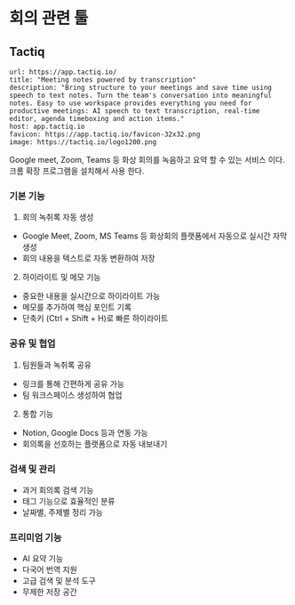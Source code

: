 # 회의 관련 툴
## Tactiq

```cardlink
url: https://app.tactiq.io/
title: "Meeting notes powered by transcription"
description: "Bring structure to your meetings and save time using speech to text notes. Turn the team's conversation into meaningful notes. Easy to use workspace provides everything you need for productive meetings: AI speech to text transcription, real-time editor, agenda timeboxing and action items."
host: app.tactiq.io
favicon: https://app.tactiq.io/favicon-32x32.png
image: https://tactiq.io/logo1200.png
```

Google meet, Zoom, Teams 등 화상 회의를 녹음하고 요약 할 수 있는 서비스 이다.
크롬 확장 프로그램을 설치해서 사용 한다.

### 기본 기능
1. 회의 녹취록 자동 생성
- Google Meet, Zoom, MS Teams 등 화상회의 플랫폼에서 자동으로 실시간 자막 생성
- 회의 내용을 텍스트로 자동 변환하여 저장

2. 하이라이트 및 메모 기능
- 중요한 내용을 실시간으로 하이라이트 가능
- 메모를 추가하여 핵심 포인트 기록
- 단축키 (Ctrl + Shift + H)로 빠른 하이라이트 

### 공유 및 협업
1. 팀원들과 녹취록 공유
- 링크를 통해 간편하게 공유 가능
- 팀 워크스페이스 생성하여 협업

2. 통합 기능
- Notion, Google Docs 등과 연동 가능
- 회의록을 선호하는 플랫폼으로 자동 내보내기

### 검색 및 관리
- 과거 회의록 검색 기능
- 태그 기능으로 효율적인 분류
- 날짜별, 주제별 정리 가능

### 프리미엄 기능
- AI 요약 기능
- 다국어 번역 지원
- 고급 검색 및 분석 도구
- 무제한 저장 공간
